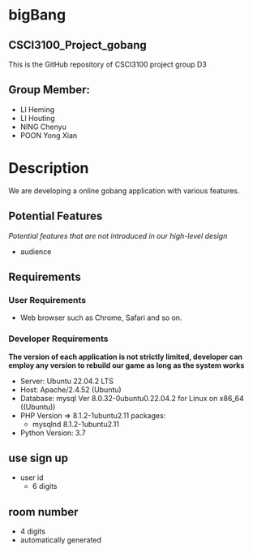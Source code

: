 # bigBang
## CSCI3100_Project_gobang
This is the GitHub repository of CSCI3100 project group D3  

## Group Member: 
- LI Heming
- LI Houting
- NING Chenyu
- POON Yong Xian

# Description
We are developing a online gobang application with various features. 

## Potential Features
*Potential features that are not introduced in our high-level design*
- audience

## Requirements
### User Requirements
- Web browser such as Chrome, Safari and so on.

### Developer Requirements
**The version of each application is not strictly limited, developer can employ any version to rebuild our game as long as the system works**
- Server: Ubuntu 22.04.2 LTS
- Host: Apache/2.4.52 (Ubuntu)
- Database: mysql  Ver 8.0.32-0ubuntu0.22.04.2 for Linux on x86_64 ((Ubuntu))
- PHP Version => 8.1.2-1ubuntu2.11
    packages: 
    - mysqlnd 8.1.2-1ubuntu2.11
- Python Version: 3.7

## use sign up
- user id
    - 6 digits
## room number
- 4 digits
- automatically generated
